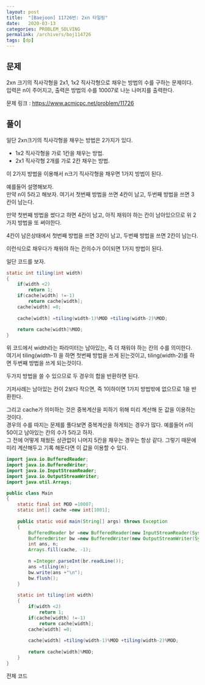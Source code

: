 ```yaml
---
layout: post
title:  "[Baejoon] 11726번: 2xn 타일링"
date:   2020-03-13
categories: PROBLEM_SOLVING
permalink: /archivers/boj114726
tags: [dp]
---
```


## 문제

2xn 크기의 직사각형을 2x1, 1x2 직사각형으로 채우는 방법의 수를 구하는 문제이다.   
입력은 n이 주어지고, 출력은 방법의 수를 10007로 나눈 나머지를 출력한다.   

문제 링크 : <https://www.acmicpc.net/problem/11726>   

## 풀이
일단 2xn크기의 직사각형을 채우는 방법은 2가지가 있다.   
- 1x2 직사각형을 가로 1칸을 채우는 방법.
- 2x1 직사각형 2개를 가로 2칸 채우는 방법.

이 2가지 방법을 이용해서 n크기 직사각형을 채우면 1가지 방법이 된다.   

예를들어 설명해보자.   
만약 n이 5라고 해보자.
여기서 첫번째 방법을 쓰면 4칸이 남고, 두번째 방법을 쓰면 3칸이 남는다.

만약 첫번째 방법을 썼다고 하면 4칸이 남고, 아직 채워야 하는 칸이 남아있으므로 위 2가지
방법을 또 써야한다.

4칸이 남은상태에서 첫번째 방법을 쓰면 3칸이 남고, 두번째 방법을 쓰면 2칸이 남는다.

이런식으로 채우다가 채워야 하는 칸의수가 0이되면 1가지 방법이 된다.

일단 코드를 보자.

~~~java
static int tiling(int width)
{
	if(width <2)
		return 1;
	if(cache[width] !=-1)
		return cache[width];
	cache[width] =0;
	
	cache[width] =tiling(width-1)%MOD +tiling(width-2)%MOD;
	
	return cache[width]%MOD;
}
~~~

위 코드에서 width라는 파라미터는 남아있는, 즉 더 채워야 하는 칸의 수를 의미한다.   
여기서 tiling(width-1) 을 하면 첫번째 방법을 쓰게 된는것이고,
tiling(width-2)를 하면 두번째 방법을 쓰게 되는것이다.

두가지 방법을 쓸 수 있으므로 두 경우의 합을 반환하면 된다.

기저사례는 남아있는 칸이 2보다 작으면, 즉 1이하이면 1가지 방법밖에 없으므로 1을 반환한다.

그리고 cache가 의미하는 것은 중복계산을 피하기 위해 미리 계산해 둔 값을 이용하는 것이다.   
경우의 수를 따지는 문제를 풀다보면 중복계산을 하게되는 경우가 많다.
예를들어 n이 50이고 남아있는 칸의 수가 5라고 하자.   
그 전에 어떻게 채웠든 상관없이 나머지 5칸을 채우는 경우는 항상 같다.
그렇기 때문에 미리 계산해두고 기록 해둔다면 이 값을 이용할 수 있다.   

~~~java
import java.io.BufferedReader;
import java.io.BufferedWriter;
import java.io.InputStreamReader;
import java.io.OutputStreamWriter;
import java.util.Arrays;

public class Main
{
	static final int MOD =10007;
	static int[] cache =new int[1001];
	
	public static void main(String[] args) throws Exception
	{
		BufferedReader br =new BufferedReader(new InputStreamReader(System.in));
		BufferedWriter bw =new BufferedWriter(new OutputStreamWriter(System.out));
		int ans, n;
		Arrays.fill(cache, -1);
		
		n =Integer.parseInt(br.readLine());
		ans =tiling(n);
		bw.write(ans +"\n");
		bw.flush();
	}
	
	static int tiling(int width)
	{
		if(width <2)
			return 1;
		if(cache[width] !=-1)
			return cache[width];
		cache[width] =0;
		
		cache[width] =tiling(width-1)%MOD +tiling(width-2)%MOD;
		
		return cache[width]%MOD;
	}
}
~~~

전체 코드

